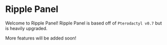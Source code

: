# Ripple Panel
Welcome to Ripple Panel! Ripple Panel is based off of `Pterodactyl v0.7` but is heavily upgraded. 

More features will be added soon!
